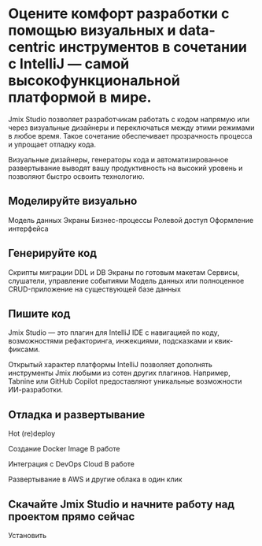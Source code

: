 # Оцените комфорт разработки с помощью визуальных и data-centric инструментов в сочетании с IntelliJ — самой высокофункциональной платформой в мире.

Jmix Studio позволяет разработчикам работать с кодом напрямую или через визуальные дизайнеры и переключаться между этими режимами в любое время. Такое сочетание обеспечивает прозрачность процесса и упрощает отладку кода.

Визуальные дизайнеры, генераторы кода и автоматизированное развертывание выводят вашу продуктивность на высокий уровень и позволяют быстро освоить технологию.

## Моделируйте визуально

Модель данных
Экраны
Бизнес-процессы 
Ролевой доступ
Оформление интерфейса

## Генерируйте код
Скрипты миграции DDL и DB
Экраны по готовым макетам
Сервисы, слушатели, управление событиями
Модель данных или полноценное CRUD-приложение на существующей базе данных

## Пишите код
Jmix Studio — это плагин для IntelliJ IDE с навигацией по коду, возможностями рефакторинга, инжекциями, подсказками и квик-фиксами.

Открытый характер платформы IntelliJ позволяет дополнять инструменты Jmix любыми из сотен других плагинов. Например, Tabnine или GitHub Copilot предоставляют уникальные возможности ИИ-разработки.


## Отладка и развертывание

Hot (re)deploy

Создание Docker Image
В работе

Интеграция с DevOps Cloud
В работе

Развертывание в AWS и другие облака в один клик

## Скачайте Jmix Studio и начните работу над проектом прямо сейчас
Установить
